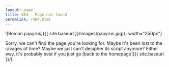 ```yaml
---
layout: page
title: 404 - Page not found
permalink: /404.html
---
```


![Roman papyrus]({{ site.baseurl }}/images/papyrus.jpg){: width="250px"}

Sorry, we can't find the page you're looking for. 
Maybe it's been lost to the ravages of time? Maybe we just 
can't decipher its script anymore? Either way, it's probably best if you 
just go [back to the homepage]({{ site.baseurl }}/).



